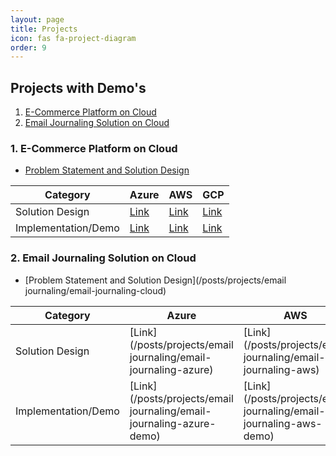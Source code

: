 ```yaml
---
layout: page
title: Projects
icon: fas fa-project-diagram
order: 9
---
```


## Projects with Demo's
1. [E-Commerce Platform on Cloud](#1-e-commerce-platform-on-cloud)
2. [Email Journaling Solution on Cloud](#2-email-journaling-solution-on-cloud)


###  1.  E-Commerce Platform on Cloud
- [Problem Statement and Solution Design](/posts/projects/e-commerce/e-commerce-platform-cloud)

| Category | Azure | AWS | GCP | 
| -------- | ----- | --- | --- | 
| Solution Design | [Link](/posts/projects/e-commerce/e-commerce-platform-azure) | [Link](/posts/projects/e-commerce/e-commerce-platform-aws) | [Link](/posts/projects/e-commerce/e-commerce-platform-gcp) | 
| Implementation/Demo | [Link](/posts/projects/e-commerce/e-commerce-platform-azure-demo) | [Link](/posts/projects/e-commerce/e-commerce-platform-aws-demo) | [Link](/posts/projects/e-commerce/e-commerce-platform-gcp-demo) | 


### 2.  Email Journaling Solution on Cloud
- [Problem Statement and Solution Design](/posts/projects/email journaling/email-journaling-cloud)

| Category | Azure | AWS | GCP | 
| -------- | ----- | --- | --- | 
| Solution Design | [Link](/posts/projects/email journaling/email-journaling-azure) | [Link](/posts/projects/email journaling/email-journaling-aws) | [Link](/posts/projects/email journaling/email-journaling-gcp) | 
| Implementation/Demo | [Link](/posts/projects/email journaling/email-journaling-azure-demo)| [Link](/posts/projects/email journaling/email-journaling-aws-demo) | [Link](/posts/projects/email journaling/email-journaling-gcp-demo) | 